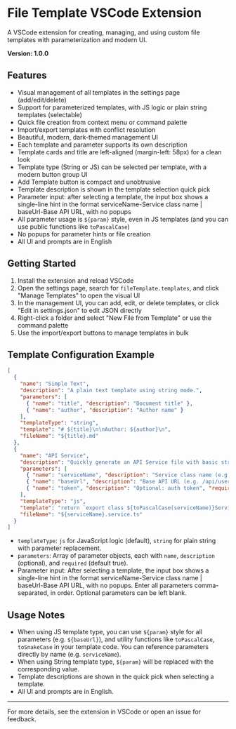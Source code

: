 # File Template VSCode Extension

A VSCode extension for creating, managing, and using custom file templates with parameterization and modern UI.

**Version: 1.0.0**

## Features
- Visual management of all templates in the settings page (add/edit/delete)
- Support for parameterized templates, with JS logic or plain string templates (selectable)
- Quick file creation from context menu or command palette
- Import/export templates with conflict resolution
- Beautiful, modern, dark-themed management UI
- Each template and parameter supports its own description
- Template cards and title are left-aligned (margin-left: 58px) for a clean look
- Template type (String or JS) can be selected per template, with a modern button group UI
- Add Template button is compact and unobtrusive
- Template description is shown in the template selection quick pick
- Parameter input: after selecting a template, the input box shows a single-line hint in the format serviceName-Service class name | baseUrl-Base API URL, with no popups
- All parameter usage is `${param}` style, even in JS templates (and you can use public functions like `toPascalCase`)
- No popups for parameter hints or file creation
- All UI and prompts are in English

## Getting Started
1. Install the extension and reload VSCode
2. Open the settings page, search for `fileTemplate.templates`, and click "Manage Templates" to open the visual UI
3. In the management UI, you can add, edit, or delete templates, or click "Edit in settings.json" to edit JSON directly
4. Right-click a folder and select "New File from Template" or use the command palette
5. Use the import/export buttons to manage templates in bulk

## Template Configuration Example

```json
[
  {
    "name": "Simple Text",
    "description": "A plain text template using string mode.",
    "parameters": [
      { "name": "title", "description": "Document title" },
      { "name": "author", "description": "Author name" }
    ],
    "templateType": "string",
    "template": "# ${title}\n\nAuthor: ${author}\n",
    "fileName": "${title}.md"
  },
  {
    "name": "API Service",
    "description": "Quickly generate an API Service file with basic structure.",
    "parameters": [
      { "name": "serviceName", "description": "Service class name (e.g. UserService)" },
      { "name": "baseUrl", "description": "Base API URL (e.g. /api/user)" },
      { "name": "token", "description": "Optional: auth token", "required": false }
    ],
    "templateType": "js",
    "template": "return `export class ${toPascalCase(serviceName)}Service {\\n  baseUrl = '${baseUrl}';\\n  token = '${token}';\\n}`;",
    "fileName": "${serviceName}.service.ts"
  }
]
```

- `templateType`: `js` for JavaScript logic (default), `string` for plain string with parameter replacement.
- `parameters`: Array of parameter objects, each with `name`, `description` (optional), and `required` (default true).
- Parameter input: After selecting a template, the input box shows a single-line hint in the format serviceName-Service class name | baseUrl-Base API URL, with no popups. Enter all parameters comma-separated, in order. Optional parameters can be left blank.

## Usage Notes
- When using JS template type, you can use `${param}` style for all parameters (e.g. `${baseUrl}`), and utility functions like `toPascalCase`, `toSnakeCase` in your template code. You can reference parameters directly by name (e.g. `serviceName`).
- When using String template type, `${param}` will be replaced with the corresponding value.
- Template descriptions are shown in the quick pick when selecting a template.
- All UI and prompts are in English.

---

For more details, see the extension in VSCode or open an issue for feedback. 